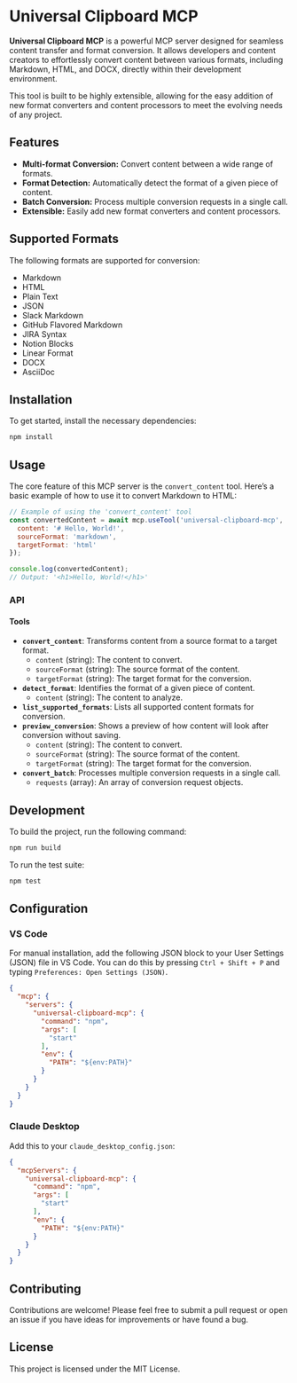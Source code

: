 # Universal Clipboard MCP

**Universal Clipboard MCP** is a powerful MCP server designed for seamless content transfer and format conversion. It allows developers and content creators to effortlessly convert content between various formats, including Markdown, HTML, and DOCX, directly within their development environment.

This tool is built to be highly extensible, allowing for the easy addition of new format converters and content processors to meet the evolving needs of any project.

## Features

- **Multi-format Conversion:** Convert content between a wide range of formats.
- **Format Detection:** Automatically detect the format of a given piece of content.
- **Batch Conversion:** Process multiple conversion requests in a single call.
- **Extensible:** Easily add new format converters and content processors.

## Supported Formats

The following formats are supported for conversion:

- Markdown
- HTML
- Plain Text
- JSON
- Slack Markdown
- GitHub Flavored Markdown
- JIRA Syntax
- Notion Blocks
- Linear Format
- DOCX
- AsciiDoc

## Installation

To get started, install the necessary dependencies:

```bash
npm install
```

## Usage

The core feature of this MCP server is the `convert_content` tool. Here’s a basic example of how to use it to convert Markdown to HTML:

```javascript
// Example of using the 'convert_content' tool
const convertedContent = await mcp.useTool('universal-clipboard-mcp', 'convert_content', {
  content: '# Hello, World!',
  sourceFormat: 'markdown',
  targetFormat: 'html'
});

console.log(convertedContent);
// Output: '<h1>Hello, World!</h1>'
```

### API

#### Tools

- **`convert_content`**: Transforms content from a source format to a target format.
  - `content` (string): The content to convert.
  - `sourceFormat` (string): The source format of the content.
  - `targetFormat` (string): The target format for the conversion.
- **`detect_format`**: Identifies the format of a given piece of content.
  - `content` (string): The content to analyze.
- **`list_supported_formats`**: Lists all supported content formats for conversion.
- **`preview_conversion`**: Shows a preview of how content will look after conversion without saving.
  - `content` (string): The content to convert.
  - `sourceFormat` (string): The source format of the content.
  - `targetFormat` (string): The target format for the conversion.
- **`convert_batch`**: Processes multiple conversion requests in a single call.
  - `requests` (array): An array of conversion request objects.

## Development

To build the project, run the following command:

```bash
npm run build
```

To run the test suite:

```bash
npm test
```

## Configuration

### VS Code

For manual installation, add the following JSON block to your User Settings (JSON) file in VS Code. You can do this by pressing `Ctrl + Shift + P` and typing `Preferences: Open Settings (JSON)`.

```json
{
  "mcp": {
    "servers": {
      "universal-clipboard-mcp": {
        "command": "npm",
        "args": [
          "start"
        ],
        "env": {
          "PATH": "${env:PATH}"
        }
      }
    }
  }
}
```

### Claude Desktop

Add this to your `claude_desktop_config.json`:

```json
{
  "mcpServers": {
    "universal-clipboard-mcp": {
      "command": "npm",
      "args": [
        "start"
      ],
      "env": {
        "PATH": "${env:PATH}"
      }
    }
  }
}
```

## Contributing

Contributions are welcome! Please feel free to submit a pull request or open an issue if you have ideas for improvements or have found a bug.

## License

This project is licensed under the MIT License.
